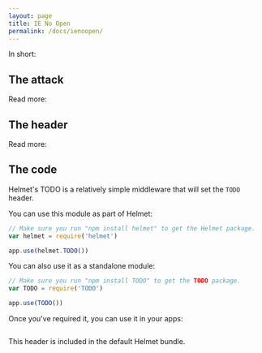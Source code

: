 ```yaml
---
layout: page
title: IE No Open
permalink: /docs/ienoopen/
---
```

In short:

The attack
----------

Read more:

The header
----------

Read more:

The code
--------

Helmet's TODO is a relatively simple middleware that will set the `TODO` header.

You can use this module as part of Helmet:

```javascript
// Make sure you run "npm install helmet" to get the Helmet package.
var helmet = require('helmet')

app.use(helmet.TODO())
```

You can also use it as a standalone module:

```javascript
// Make sure you run "npm install TODO" to get the TODO package.
var TODO = require('TODO')

app.use(TODO())
```

Once you've required it, you can use it in your apps:

```javascript
```

This header is included in the default Helmet bundle.
